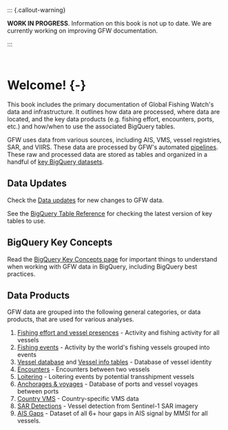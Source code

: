 
::: {.callout-warning}

**WORK IN PROGRESS**. Information on this book is not up to date. We are currently working on improving GFW documentation.

:::

<br>

# Welcome! {-}

This book includes the primary documentation of Global Fishing Watch's data and infrastructure. It outlines how data are processed, where data are located, and the key data products (e.g. fishing effort, encounters, ports, etc.) and how/when to use the associated BigQuery tables.

GFW uses data from various sources, including AIS, VMS, vessel registries, SAR, and VIIRS. These data are processed by GFW's automated [pipelines](#pipelines). These raw and processed data are stored as tables and organized in a handful of [key BigQuery datasets](#bigquery-datasets). 

## Data Updates
Check the [Data updates](#data-updates) for new changes to GFW data.

See the [BigQuery Table Reference](#bigquery-table-reference) for checking the latest version of key tables to use.

## BigQuery Key Concepts
Read the [BigQuery Key Concepts page](#key-concepts) for important things to understand when working with GFW data in BigQuery, including BigQuery best practices.

## Data Products

GFW data are grouped into the following general categories, or data products, that are used for various analyses.

1. [Fishing effort and vessel presences](#fishing-effort-and-vessel-presence) - Activity and fishing activity for all vessels
2. [Fishing events](#fishing-events) - Activity by the world's fishing vessels grouped into events
3. [Vessel database](#vessel-database) and [Vessel info tables](#vessel-info-tables) - Database of vessel identity
4. [Encounters](#encounters) - Encounters between two vessels
5. [Loitering](#Loitering) - Loitering events by potential transshipment vessels
6. [Anchorages & voyages](#anchorages-and-voyages) - Database of ports and vessel voyages between ports
7. [Country VMS](#vms) - Country-specific VMS data
8. [SAR Detections](#sar-object-detections) - Vessel detection from Sentinel-1 SAR imagery
9. [AIS Gaps](#gaps) - Dataset of all 6+ hour gaps in AIS signal by MMSI for all vessels.





